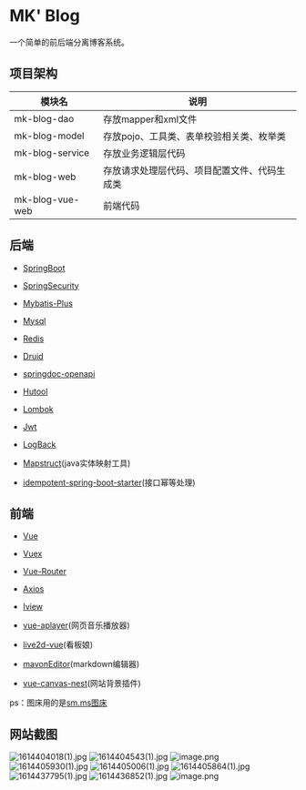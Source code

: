 # MK' Blog

一个简单的前后端分离博客系统。

## 项目架构

| 模块名          | 说明                                         |
| --------------- | -------------------------------------------- |
| mk-blog-dao     | 存放mapper和xml文件                          |
| mk-blog-model   | 存放pojo、工具类、表单校验相关类、枚举类     |
| mk-blog-service | 存放业务逻辑层代码                           |
| mk-blog-web     | 存放请求处理层代码、项目配置文件、代码生成类 |
| mk-blog-vue-web | 前端代码                                     |

## 后端

* [SpringBoot](https://spring.io/projects/spring-boot)

* [SpringSecurity]()

* [Mybatis-Plus](https://spring.io/projects/spring-security)

* [Mysql](https://www.mysql.com/)

* [Redis](http://www.redis.cn/)

* [Druid](https://github.com/alibaba/druid)

* [springdoc-openapi](https://github.com/springdoc/springdoc-openapi)

* [Hutool](https://www.hutool.cn/)

* [Lombok](https://github.com/rzwitserloot/lombok)

* [Jwt](https://jwt.io/introduction)

* [LogBack](https://logback.qos.ch/)

* [Mapstruct](https://mapstruct.org/)(java实体映射工具)

* [idempotent-spring-boot-starter](https://gitee.com/log4j/idempotent-spring-boot-starter)(接口幂等处理)

## 前端

* [Vue](https://cn.vuejs.org/)

* [Vuex](https://vuex.vuejs.org/zh/guide/)

* [Vue-Router](https://router.vuejs.org/zh/)

* [Axios](http://www.axios-js.com/)

* [Iview](http://v1.iviewui.com/)

* [vue-aplayer](https://github.com/MoePlayer/vue-aplayer)(网页音乐播放器)

* [live2d-vue](https://github.com/LingHanChuJian/live2d-vue)(看板娘)

* [mavonEditor](https://github.com/hinesboy/mavonEditor)(markdown编辑器)

* [vue-canvas-nest](https://gitee.com/xyhSuper/vue-canvas-nest)(网站背景插件)

ps：图床用的是[sm.ms图床](https://sm.ms/)

## 网站截图

![1614404018(1).jpg](https://i.loli.net/2021/02/27/HpIVfoTdEbj3PNG.png)
![1614404543(1).jpg](https://i.loli.net/2021/02/27/5H4xefSRmTryMsE.png)
![image.png](https://i.loli.net/2021/02/27/fSXZULPYcoeiWn9.png)
![1614405930(1).jpg](https://i.loli.net/2021/02/27/ex6aNdE8KhoFikU.png)
![1614405006(1).jpg](https://i.loli.net/2021/02/27/wWgzUJPoY1vBp67.png)
![1614405864(1).jpg](https://i.loli.net/2021/02/27/9mXAYst8Qe1TGlc.png)
![1614437795(1).jpg](https://i.loli.net/2021/02/27/m67Wsi9Hf1gTjGS.png)
![1614436852(1).jpg](https://i.loli.net/2021/02/27/xjtQFvdmAgqwGlY.png)
![image.png](https://i.loli.net/2021/02/28/ZUGdI6R1BFqPulN.png)
